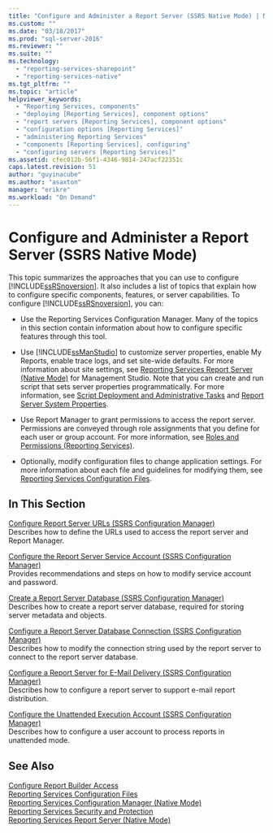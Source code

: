 ```yaml
---
title: "Configure and Administer a Report Server (SSRS Native Mode) | Microsoft Docs"
ms.custom: ""
ms.date: "03/18/2017"
ms.prod: "sql-server-2016"
ms.reviewer: ""
ms.suite: ""
ms.technology: 
  - "reporting-services-sharepoint"
  - "reporting-services-native"
ms.tgt_pltfrm: ""
ms.topic: "article"
helpviewer_keywords: 
  - "Reporting Services, components"
  - "deploying [Reporting Services], component options"
  - "report servers [Reporting Services], component options"
  - "configuration options [Reporting Services]"
  - "administering Reporting Services"
  - "components [Reporting Services], configuring"
  - "configuring servers [Reporting Services]"
ms.assetid: cfec012b-56f1-4346-9814-247acf22351c
caps.latest.revision: 51
author: "guyinacube"
ms.author: "asaxton"
manager: "erikre"
ms.workload: "On Demand"
---
```

# Configure and Administer a Report Server (SSRS Native Mode)
  This topic summarizes the approaches that you can use to configure [!INCLUDE[ssRSnoversion](../../includes/ssrsnoversion-md.md)]. It also includes a list of topics that explain how to configure specific components, features, or server capabilities. To configure [!INCLUDE[ssRSnoversion](../../includes/ssrsnoversion-md.md)], you can:  
  
-   Use the Reporting Services Configuration Manager. Many of the topics in this section contain information about how to configure specific features through this tool.  
  
-   Use [!INCLUDE[ssManStudio](../../includes/ssmanstudio-md.md)] to customize server properties, enable My Reports, enable trace logs, and set site-wide defaults. For more information about site settings, see [Reporting Services Report Server &#40;Native Mode&#41;](../../reporting-services/report-server/reporting-services-report-server-native-mode.md) for Management Studio. Note that you can create and run script that sets server properties programmatically. For more information, see [Script Deployment and Administrative Tasks](../../reporting-services/tools/script-deployment-and-administrative-tasks.md) and [Report Server System Properties](../../reporting-services/report-server-web-service/net-framework/reporting-services-properties-report-server-system-properties.md).  
  
-   Use Report Manager to grant permissions to access the report server. Permissions are conveyed through role assignments that you define for each user or group account. For more information, see [Roles and Permissions &#40;Reporting Services&#41;](../../reporting-services/security/roles-and-permissions-reporting-services.md).  
  
-   Optionally, modify configuration files to change application settings. For more information about each file and guidelines for modifying them, see [Reporting Services Configuration Files](../../reporting-services/report-server/reporting-services-configuration-files.md).  
  
## In This Section  
 [Configure Report Server URLs  &#40;SSRS Configuration Manager&#41;](../../reporting-services/install-windows/configure-report-server-urls-ssrs-configuration-manager.md)  
 Describes how to define the URLs used to access the report server and Report Manager.  
  
 [Configure the Report Server Service Account &#40;SSRS Configuration Manager&#41;](../../reporting-services/install-windows/configure-the-report-server-service-account-ssrs-configuration-manager.md)  
 Provides recommendations and steps on how to modify service account and password.  
  
 [Create a Report Server Database  &#40;SSRS Configuration Manager&#41;](../../reporting-services/install-windows/ssrs-report-server-create-a-report-server-database.md)  
 Describes how to create a report server database, required for storing server metadata and objects.  
  
 [Configure a Report Server Database Connection  &#40;SSRS Configuration Manager&#41;](../../reporting-services/install-windows/configure-a-report-server-database-connection-ssrs-configuration-manager.md)  
 Describes how to modify the connection string used by the report server to connect to the report server database.  
  
 [Configure a Report Server for E-Mail Delivery (SSRS Configuration Manager)](http://msdn.microsoft.com/en-us/b838f970-d11a-4239-b164-8d11f4581d83)  
 Describes how to configure a report server to support e-mail report distribution.  
  
 [Configure the Unattended Execution Account &#40;SSRS Configuration Manager&#41;](../../reporting-services/install-windows/configure-the-unattended-execution-account-ssrs-configuration-manager.md)  
 Describes how to configure a user account to process reports in unattended mode.  
  
## See Also  
 [Configure Report Builder Access](../../reporting-services/report-server/configure-report-builder-access.md)   
 [Reporting Services Configuration Files](../../reporting-services/report-server/reporting-services-configuration-files.md)   
 [Reporting Services Configuration Manager &#40;Native Mode&#41;](../../reporting-services/install-windows/reporting-services-configuration-manager-native-mode.md)   
 [Reporting Services Security and Protection](../../reporting-services/security/reporting-services-security-and-protection.md)   
 [Reporting Services Report Server &#40;Native Mode&#41;](../../reporting-services/report-server/reporting-services-report-server-native-mode.md)  
  
  
